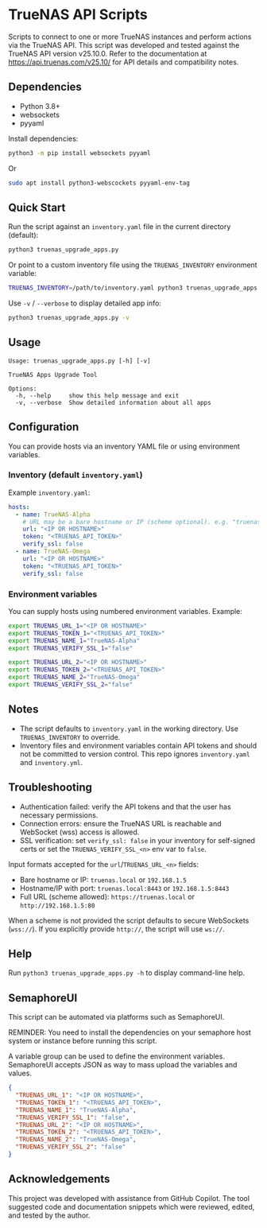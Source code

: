 # TrueNAS API Scripts

Scripts to connect to one or more TrueNAS instances and perform actions via the TrueNAS API. This script was developed and tested against the TrueNAS API version v25.10.0. Refer to the documentation at https://api.truenas.com/v25.10/ for API details and compatibility notes.

## Dependencies

- Python 3.8+
- websockets
- pyyaml

Install dependencies:

```bash
python3 -m pip install websockets pyyaml
```
Or
```bash
sudo apt install python3-webscockets pyyaml-env-tag
```

## Quick Start

Run the script against an `inventory.yaml` file in the current directory (default):

```bash
python3 truenas_upgrade_apps.py
```

Or point to a custom inventory file using the `TRUENAS_INVENTORY` environment variable:

```bash
TRUENAS_INVENTORY=/path/to/inventory.yaml python3 truenas_upgrade_apps.py
```

Use `-v` / `--verbose` to display detailed app info:

```bash
python3 truenas_upgrade_apps.py -v
```

## Usage

```
Usage: truenas_upgrade_apps.py [-h] [-v]

TrueNAS Apps Upgrade Tool

Options:
  -h, --help     show this help message and exit
  -v, --verbose  Show detailed information about all apps
```

## Configuration

You can provide hosts via an inventory YAML file or using environment variables.

### Inventory (default `inventory.yaml`)

Example `inventory.yaml`:

```yaml
hosts:
  - name: TrueNAS-Alpha
    # URL may be a bare hostname or IP (scheme optional). e.g. "truenas.local" or "192.168.1.5"
    url: "<IP OR HOSTNAME>"
    token: "<TRUENAS_API_TOKEN>"
    verify_ssl: false
  - name: TrueNAS-Omega
    url: "<IP OR HOSTNAME>"
    token: "<TRUENAS_API_TOKEN>"
    verify_ssl: false
```

### Environment variables

You can supply hosts using numbered environment variables. Example:

```bash
export TRUENAS_URL_1="<IP OR HOSTNAME>"
export TRUENAS_TOKEN_1="<TRUENAS_API_TOKEN>"
export TRUENAS_NAME_1="TrueNAS-Alpha"
export TRUENAS_VERIFY_SSL_1="false"

export TRUENAS_URL_2="<IP OR HOSTNAME>"
export TRUENAS_TOKEN_2="<TRUENAS_API_TOKEN>"
export TRUENAS_NAME_2="TrueNAS-Omega"
export TRUENAS_VERIFY_SSL_2="false"
```

## Notes

- The script defaults to `inventory.yaml` in the working directory. Use `TRUENAS_INVENTORY` to override.
- Inventory files and environment variables contain API tokens and should not be committed to version control. This repo ignores `inventory.yaml` and `inventory.yml`.

## Troubleshooting

- Authentication failed: verify the API tokens and that the user has necessary permissions.
- Connection errors: ensure the TrueNAS URL is reachable and WebSocket (wss) access is allowed.
- SSL verification: set `verify_ssl: false` in your inventory for self-signed certs or set the `TRUENAS_VERIFY_SSL_<n>` env var to `false`.

Input formats accepted for the `url`/`TRUENAS_URL_<n>` fields:

- Bare hostname or IP: `truenas.local` or `192.168.1.5`
- Hostname/IP with port: `truenas.local:8443` or `192.168.1.5:8443`
- Full URL (scheme allowed): `https://truenas.local` or `http://192.168.1.5:80`

When a scheme is not provided the script defaults to secure WebSockets (`wss://`). If you explicitly provide `http://`, the script will use `ws://`.

## Help

Run `python3 truenas_upgrade_apps.py -h` to display command-line help.


## SemaphoreUI

This script can be automated via platforms such as SemaphoreUI. 

REMINDER: You need to install the dependencies on your semaphore host system or instance before running this script.

A variable group can be used to define the environment variables. SemaphoreUI accepts JSON as way to mass upload the variables and values.

```json
{
  "TRUENAS_URL_1": "<IP OR HOSTNAME>",
  "TRUENAS_TOKEN_1": "<TRUENAS_API_TOKEN>",
  "TRUENAS_NAME_1": "TrueNAS-Alpha",
  "TRUENAS_VERIFY_SSL_1": "false",
  "TRUENAS_URL_2": "<IP OR HOSTNAME>",
  "TRUENAS_TOKEN_2": "<TRUENAS_API_TOKEN>",
  "TRUENAS_NAME_2": "TrueNAS-Omega",
  "TRUENAS_VERIFY_SSL_2": "false"
}
```

## Acknowledgements

This project was developed with assistance from GitHub Copilot. The tool suggested code and documentation snippets which were reviewed, edited, and tested by the author.
